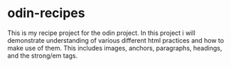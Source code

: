 # odin-recipes
This is my recipe project for the odin project. 
In this project i will demonstrate understanding of various different html practices and how to make use of them.
This includes images, anchors, paragraphs, headings, and the strong/em tags.